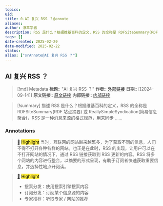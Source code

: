 ```yaml
---
topics: 
uid: 
title: 0-AI 复兴 RSS ？@annote
aliases: 
author: 潦草学者
description: RSS 是什么？根据维基百科的定义，RSS 的全称是 RDFSiteSummary(RDF 站点摘要) 或 ReallySimpleSyndication(简易信息聚合)，RSS 是一种消息来源的格式规范，用来同步 ......
tags: []
date-created: 2025-02-20
date-modified: 2025-02-22
status: 
alias: ["srAnnote@AI 复兴 RSS ？"]
---
```


## AI 复兴 RSS ？

> [!md] Metadata
> **标题**:: "AI 复兴 RSS ？"
> **作者**:: [外部链接](潦草学者)
> **日期**:: [[2024-09-14]]
> **原文链接**:: [原文链接](https://sspai.com/post/89494)
> **内部链接**:: [内部链接](http://localhost:7026/unread/0)

> [!summary] 描述
> RSS 是什么？根据维基百科的定义，RSS 的全称是 RDFSiteSummary(RDF 站点摘要) 或 ReallySimpleSyndication(简易信息聚合)，RSS 是一种消息来源的格式规范，用来同步 ……

### Annotations

> [📌](<http://localhost:7026/reading/0#id=1740037782370>) <mark style="background-color: #ffeb3b">Highlight</mark>
> 当时，互联网的网站越来越繁多，为了获取不同的信息，人们不得不打开各种各样的网站。也正是在此时，RSS 的出现，让用户可以在不打开网站的情况下，通过 RSS 链接获取到 RSS 更新的内容。RSS 将多个网站的内容进行整合，以摘要的形式呈现，有助于订阅者快速获取重要信息，并选择性地点开阅读。

> [📌](<http://localhost:7026/reading/0#id=1740037802615>) <mark style="background-color: #ffeb3b">Highlight</mark>
> * 搜索分发：使用搜索引擎搜索内容
> * 订阅分发：订阅某个信息源的内容
> * 专家推荐：听取专家 / 网站的推荐
